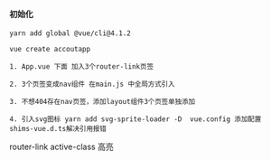 #### 初始化
```
yarn add global @vue/cli@4.1.2

vue create accoutapp

1. App.vue 下面 加入3个router-link页签

2. 3个页签变成nav组件 在main.js 中全局方式引入

3. 不想404存在nav页签，添加layout组件3个页签单独添加

4. 引入svg图标 yarn add svg-sprite-loader -D  vue.config 添加配置
shims-vue.d.ts解决引用报错

```




router-link active-class 高亮